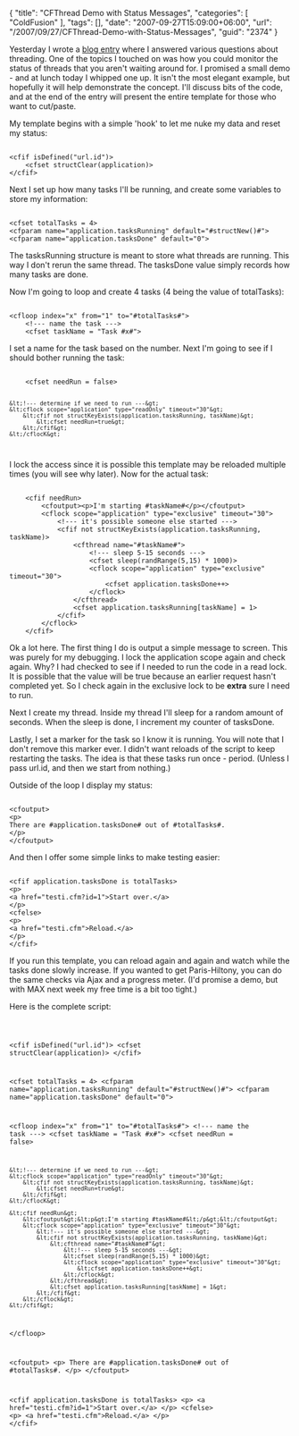 {
	"title": "CFThread Demo with Status Messages",
	"categories": [
		"ColdFusion"
	],
	"tags": [],
	"date": "2007-09-27T15:09:00+06:00",
	"url": "/2007/09/27/CFThread-Demo-with-Status-Messages",
	"guid": "2374"
}

Yesterday I wrote a <a href="http://www.raymondcamden.com/index.cfm/2007/9/26/Ask-a-Jedi-CFThread-Questions">blog entry</a> where I answered various questions about threading. One of the topics I touched on was how you could monitor the status of threads that you aren't waiting around for. I promised a small demo - and at lunch today I whipped one up. It isn't the most elegant example, but hopefully it will help demonstrate the concept. I'll discuss bits of the code, and at the end of the entry will present the entire template for those who want to cut/paste.
<!--more-->
My template begins with a simple 'hook' to let me nuke my data and reset my status:

<code>
&lt;cfif isDefined("url.id")&gt;
	&lt;cfset structClear(application)&gt;
&lt;/cfif&gt;
</code>

Next I set up how many tasks I'll be running, and create some variables to store my information:

<code>
&lt;cfset totalTasks = 4&gt;
&lt;cfparam name="application.tasksRunning" default="#structNew()#"&gt;
&lt;cfparam name="application.tasksDone" default="0"&gt;
</code>

The tasksRunning structure is meant to store what threads are running. This way I don't rerun the same thread. The tasksDone value simply records how many tasks are done.

Now I'm going to loop and create 4 tasks (4 being the value of totalTasks):

<code>
&lt;cfloop index="x" from="1" to="#totalTasks#"&gt;
	&lt;!--- name the task ---&gt;
	&lt;cfset taskName = "Task #x#"&gt;
</code>

I set a name for the task based on the number. Next I'm going to see if I should bother running the task:

<code>
	&lt;cfset needRun = false&gt;
	
	&lt;!--- determine if we need to run ---&gt;
	&lt;cflock scope="application" type="readOnly" timeout="30"&gt;
		&lt;cfif not structKeyExists(application.tasksRunning, taskName)&gt;
			&lt;cfset needRun=true&gt;
		&lt;/cfif&gt;
	&lt;/cflocK&gt;
</code>

I lock the access since it is possible this template may be reloaded multiple times (you will see why later). Now for the actual task:

<code>
	&lt;cfif needRun&gt;
		&lt;cfoutput&gt;&lt;p&gt;I'm starting #taskName#&lt;/p&gt;&lt;/cfoutput&gt;
		&lt;cflock scope="application" type="exclusive" timeout="30"&gt;
			&lt;!--- it's possible someone else started ---&gt;
			&lt;cfif not structKeyExists(application.tasksRunning, taskName)&gt;
				&lt;cfthread name="#taskName#"&gt;
					&lt;!--- sleep 5-15 seconds ---&gt;
					&lt;cfset sleep(randRange(5,15) * 1000)&gt;
					&lt;cflock scope="application" type="exclusive" timeout="30"&gt;
						&lt;cfset application.tasksDone++&gt;
					&lt;/cflock&gt;
				&lt;/cfthread&gt;
				&lt;cfset application.tasksRunning[taskName] = 1&gt;
			&lt;/cfif&gt;
		&lt;/cflock&gt;
	&lt;/cfif&gt;
</code>

Ok a lot here. The first thing I do is output a simple message to screen. This was purely for my debugging. I lock the application scope again and check again. Why? I had checked to see if I needed to run the code in a read lock. It is possible that the value will be true because an earlier request hasn't completed yet. So I check again in the exclusive lock to be <b>extra</b> sure I need to run. 

Next I create my thread. Inside my thread I'll sleep for a random amount of seconds. When the sleep is done, I increment my counter of tasksDone.

Lastly, I set a marker for the task so I know it is running. You will note that I don't remove this marker ever. I didn't want reloads of the script to keep restarting the tasks. The idea is that these tasks run once - period. (Unless I pass url.id, and then we start from nothing.)

Outside of the loop I display my status:

<code>
&lt;cfoutput&gt;
&lt;p&gt;
There are #application.tasksDone# out of #totalTasks#.
&lt;/p&gt;
&lt;/cfoutput&gt;
</code>

And then I offer some simple links to make testing easier:

<code>
&lt;cfif application.tasksDone is totalTasks&gt;
&lt;p&gt;
&lt;a href="testi.cfm?id=1"&gt;Start over.&lt;/a&gt;
&lt;/p&gt;
&lt;cfelse&gt;
&lt;p&gt;
&lt;a href="testi.cfm"&gt;Reload.&lt;/a&gt;
&lt;/p&gt;
&lt;/cfif&gt;
</code>

If you run this template, you can reload again and again and watch while the tasks done slowly increase. If you wanted to get Paris-Hiltony, you can do the same checks via Ajax and a progress meter. (I'd promise a demo, but with MAX next week my free time is a bit too tight.)

Here is the complete script:

<code>

&lt;cfif isDefined("url.id")&gt;
	&lt;cfset structClear(application)&gt;
&lt;/cfif&gt;

&lt;cfset totalTasks = 4&gt;
&lt;cfparam name="application.tasksRunning" default="#structNew()#"&gt;
&lt;cfparam name="application.tasksDone" default="0"&gt;

&lt;cfloop index="x" from="1" to="#totalTasks#"&gt;
	&lt;!--- name the task ---&gt;
	&lt;cfset taskName = "Task #x#"&gt;
	&lt;cfset needRun = false&gt;
	
	&lt;!--- determine if we need to run ---&gt;
	&lt;cflock scope="application" type="readOnly" timeout="30"&gt;
		&lt;cfif not structKeyExists(application.tasksRunning, taskName)&gt;
			&lt;cfset needRun=true&gt;
		&lt;/cfif&gt;
	&lt;/cflocK&gt;
	
	&lt;cfif needRun&gt;
		&lt;cfoutput&gt;&lt;p&gt;I'm starting #taskName#&lt;/p&gt;&lt;/cfoutput&gt;
		&lt;cflock scope="application" type="exclusive" timeout="30"&gt;
			&lt;!--- it's possible someone else started ---&gt;
			&lt;cfif not structKeyExists(application.tasksRunning, taskName)&gt;
				&lt;cfthread name="#taskName#"&gt;
					&lt;!--- sleep 5-15 seconds ---&gt;
					&lt;cfset sleep(randRange(5,15) * 1000)&gt;
					&lt;cflock scope="application" type="exclusive" timeout="30"&gt;
						&lt;cfset application.tasksDone++&gt;
					&lt;/cflock&gt;
				&lt;/cfthread&gt;
				&lt;cfset application.tasksRunning[taskName] = 1&gt;
			&lt;/cfif&gt;
		&lt;/cflock&gt;
	&lt;/cfif&gt;
&lt;/cfloop&gt;	
	
&lt;cfoutput&gt;
&lt;p&gt;
There are #application.tasksDone# out of #totalTasks#.
&lt;/p&gt;
&lt;/cfoutput&gt;

&lt;cfif application.tasksDone is totalTasks&gt;
&lt;p&gt;
&lt;a href="testi.cfm?id=1"&gt;Start over.&lt;/a&gt;
&lt;/p&gt;
&lt;cfelse&gt;
&lt;p&gt;
&lt;a href="testi.cfm"&gt;Reload.&lt;/a&gt;
&lt;/p&gt;
&lt;/cfif&gt;
</code>